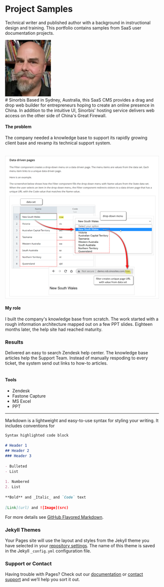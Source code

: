 # Project Samples
Technical writer and published author with a background in instructional design and training. This portfolio contains samples from SaaS user documentation projects.

<img src="rob-whyte.jpg" alt="rob whyte technical writer" class="responsive-a" width="150"/>
<br>  
# Sinorbis    
Based in Sydney, Australia, this SaaS CMS provides a drag and drop web builder for entrepreneurs hoping to create an online presence in China. In addition to the intuitive UI, Sinorbis' hosting service delivers web access on the other side of China's Great Firewall.

#### The problem  
The company needed a knowledge base to support its rapidly growing client base and revamp its technical support system. 
<br>  
  <br>
<img src="images/sinorbis-rob-whyte-1.png" class="responsive"/>

#### My role  
I built the company's knowledge base from scratch. The work started with a rough information architecture mapped out on a few PPT slides. Eighteen months later, the help site had reached maturity.
<br>  
### Results
Delivered an easy to search Zendesk help center. The knowledge base articles help the Support Team. Instead of manually respoding to every ticket, the system send out links to how-to articles.  
<br>  
#### Tools  
* Zendesk
* Fastone Capture
* MS Excel
* PPT  



<hr />


Markdown is a lightweight and easy-to-use syntax for styling your writing. It includes conventions for

```markdown
Syntax highlighted code block

# Header 1
## Header 2
### Header 3

- Bulleted
- List

1. Numbered
2. List

**Bold** and _Italic_ and `Code` text

[Link](url) and ![Image](src)
```

For more details see [GitHub Flavored Markdown](https://guides.github.com/features/mastering-markdown/).

### Jekyll Themes

Your Pages site will use the layout and styles from the Jekyll theme you have selected in your [repository settings](https://github.com/writingteacher/rob-whyte-portfolio/settings/pages). The name of this theme is saved in the Jekyll `_config.yml` configuration file.

### Support or Contact

Having trouble with Pages? Check out our [documentation](https://docs.github.com/categories/github-pages-basics/) or [contact support](https://support.github.com/contact) and we’ll help you sort it out.
